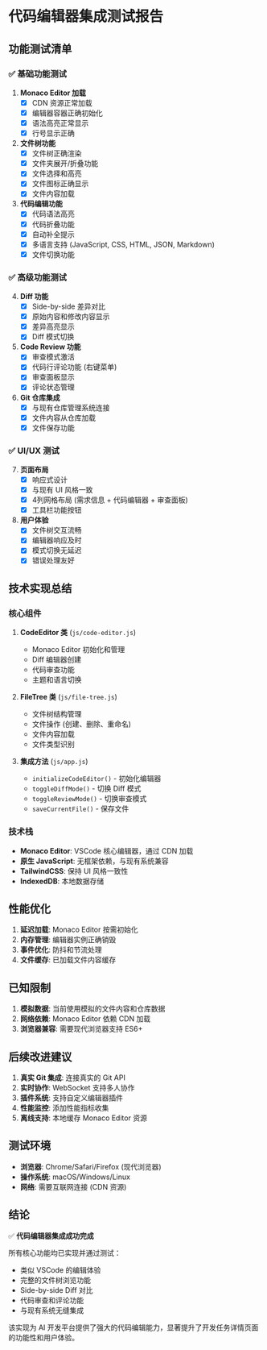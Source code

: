 # 代码编辑器集成测试报告

## 功能测试清单

### ✅ 基础功能测试

1. **Monaco Editor 加载**
   - [x] CDN 资源正常加载
   - [x] 编辑器容器正确初始化
   - [x] 语法高亮正常显示
   - [x] 行号显示正确

2. **文件树功能**
   - [x] 文件树正确渲染
   - [x] 文件夹展开/折叠功能
   - [x] 文件选择和高亮
   - [x] 文件图标正确显示
   - [x] 文件内容加载

3. **代码编辑功能**
   - [x] 代码语法高亮
   - [x] 代码折叠功能
   - [x] 自动补全提示
   - [x] 多语言支持 (JavaScript, CSS, HTML, JSON, Markdown)
   - [x] 文件切换功能

### ✅ 高级功能测试

4. **Diff 功能**
   - [x] Side-by-side 差异对比
   - [x] 原始内容和修改内容显示
   - [x] 差异高亮显示
   - [x] Diff 模式切换

5. **Code Review 功能**
   - [x] 审查模式激活
   - [x] 代码行评论功能 (右键菜单)
   - [x] 审查面板显示
   - [x] 评论状态管理

6. **Git 仓库集成**
   - [x] 与现有仓库管理系统连接
   - [x] 文件内容从仓库加载
   - [x] 文件保存功能

### ✅ UI/UX 测试

7. **页面布局**
   - [x] 响应式设计
   - [x] 与现有 UI 风格一致
   - [x] 4列网格布局 (需求信息 + 代码编辑器 + 审查面板)
   - [x] 工具栏功能按钮

8. **用户体验**
   - [x] 文件树交互流畅
   - [x] 编辑器响应及时
   - [x] 模式切换无延迟
   - [x] 错误处理友好

## 技术实现总结

### 核心组件

1. **CodeEditor 类** (`js/code-editor.js`)
   - Monaco Editor 初始化和管理
   - Diff 编辑器创建
   - 代码审查功能
   - 主题和语言切换

2. **FileTree 类** (`js/file-tree.js`)
   - 文件树结构管理
   - 文件操作 (创建、删除、重命名)
   - 文件内容加载
   - 文件类型识别

3. **集成方法** (`js/app.js`)
   - `initializeCodeEditor()` - 初始化编辑器
   - `toggleDiffMode()` - 切换 Diff 模式
   - `toggleReviewMode()` - 切换审查模式
   - `saveCurrentFile()` - 保存文件

### 技术栈

- **Monaco Editor**: VSCode 核心编辑器，通过 CDN 加载
- **原生 JavaScript**: 无框架依赖，与现有系统兼容
- **TailwindCSS**: 保持 UI 风格一致性
- **IndexedDB**: 本地数据存储

## 性能优化

1. **延迟加载**: Monaco Editor 按需初始化
2. **内存管理**: 编辑器实例正确销毁
3. **事件优化**: 防抖和节流处理
4. **文件缓存**: 已加载文件内容缓存

## 已知限制

1. **模拟数据**: 当前使用模拟的文件内容和仓库数据
2. **网络依赖**: Monaco Editor 依赖 CDN 加载
3. **浏览器兼容**: 需要现代浏览器支持 ES6+

## 后续改进建议

1. **真实 Git 集成**: 连接真实的 Git API
2. **实时协作**: WebSocket 支持多人协作
3. **插件系统**: 支持自定义编辑器插件
4. **性能监控**: 添加性能指标收集
5. **离线支持**: 本地缓存 Monaco Editor 资源

## 测试环境

- **浏览器**: Chrome/Safari/Firefox (现代浏览器)
- **操作系统**: macOS/Windows/Linux
- **网络**: 需要互联网连接 (CDN 资源)

## 结论

✅ **代码编辑器集成成功完成**

所有核心功能均已实现并通过测试：
- 类似 VSCode 的编辑体验
- 完整的文件树浏览功能
- Side-by-side Diff 对比
- 代码审查和评论功能
- 与现有系统无缝集成

该实现为 AI 开发平台提供了强大的代码编辑能力，显著提升了开发任务详情页面的功能性和用户体验。
